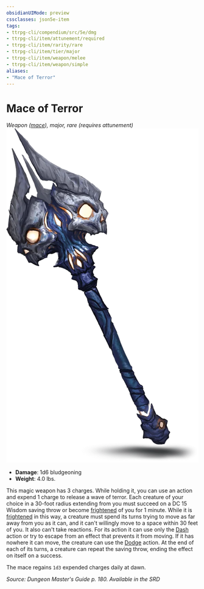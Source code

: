 ```yaml
---
obsidianUIMode: preview
cssclasses: json5e-item
tags:
- ttrpg-cli/compendium/src/5e/dmg
- ttrpg-cli/item/attunement/required
- ttrpg-cli/item/rarity/rare
- ttrpg-cli/item/tier/major
- ttrpg-cli/item/weapon/melee
- ttrpg-cli/item/weapon/simple
aliases: 
- "Mace of Terror"
---
```

# Mace of Terror
*Weapon ([mace](/CLI/items/mace.md)), major, rare (requires attunement)*  
![](/CLI/items/img/mace-of-terror.webp#right)

- **Damage**: 1d6 bludgeoning
- **Weight**: 4.0 lbs.

This magic weapon has 3 charges. While holding it, you can use an action and expend 1 charge to release a wave of terror. Each creature of your choice in a 30-foot radius extending from you must succeed on a DC 15 Wisdom saving throw or become [frightened](/CLI/conditions.md#Frightened) of you for 1 minute. While it is [frightened](/CLI/conditions.md#Frightened) in this way, a creature must spend its turns trying to move as far away from you as it can, and it can't willingly move to a space within 30 feet of you. It also can't take reactions. For its action it can use only the [Dash](/CLI/actions.md#Dash) action or try to escape from an effect that prevents it from moving. If it has nowhere it can move, the creature can use the [Dodge](/CLI/actions.md#Dodge) action. At the end of each of its turns, a creature can repeat the saving throw, ending the effect on itself on a success.

The mace regains `1d3` expended charges daily at dawn.

*Source: Dungeon Master's Guide p. 180. Available in the <span title='Systems Reference Document (5.1)'>SRD</span>*